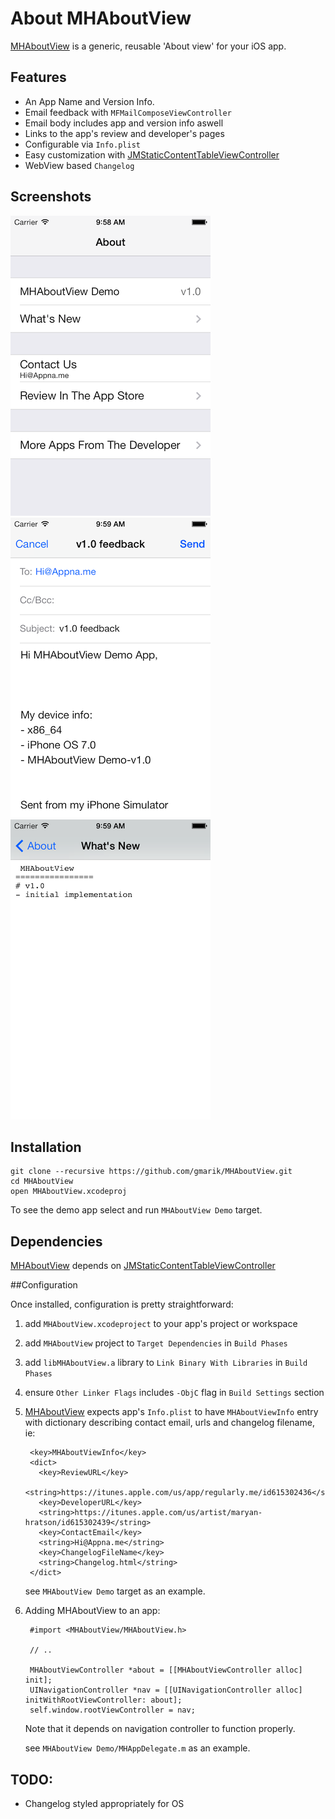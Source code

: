 About MHAboutView
================

[MHAboutView] is a generic, reusable 'About view' for your iOS app.

Features
------------

- An App Name and Version Info.
- Email feedback with `MFMailComposeViewController`
- Email body includes app and version info aswell
- Links to the app's review and developer's pages
- Configurable via `Info.plist`
- Easy customization with [JMStaticContentTableViewController]
- WebView based `Changelog`

Screenshots
------------
![about view](/Docs/AboutView.png) ![contacts us](/Docs/ContactUs.png) ![Changelog](/Docs/Changelog.png)

## Installation

```
git clone --recursive https://github.com/gmarik/MHAboutView.git
cd MHAboutView
open MHAboutView.xcodeproj
```

To see the demo app select and run `MHAboutView Demo` target.

## Dependencies

[MHAboutView] depends on [JMStaticContentTableViewController]

##Configuration

Once installed, configuration is pretty straightforward:

1. add `MHAboutView.xcodeproject` to your app's project or workspace
2. add `MHAboutView` project to `Target Dependencies` in `Build Phases`
3. add `libMHAboutView.a` library to `Link Binary With Libraries` in `Build Phases`
4. ensure `Other Linker Flags` includes `-ObjC` flag in `Build Settings` section
5. [MHAboutView] expects app's `Info.plist` to have `MHAboutViewInfo` entry with dictionary describing contact email, urls and changelog filename, ie:

        <key>MHAboutViewInfo</key>
        <dict>
          <key>ReviewURL</key>
          <string>https://itunes.apple.com/us/app/regularly.me/id615302436</string>
          <key>DeveloperURL</key>
          <string>https://itunes.apple.com/us/artist/maryan-hratson/id615302439</string>
          <key>ContactEmail</key>
          <string>Hi@Appna.me</string>
          <key>ChangelogFileName</key>
          <string>Changelog.html</string>
        </dict>

    see `MHAboutView Demo` target as an example.

6. Adding MHAboutView to an app:

        #import <MHAboutView/MHAboutView.h>

        // ..

        MHAboutViewController *about = [[MHAboutViewController alloc] init];
        UINavigationController *nav = [[UINavigationController alloc] initWithRootViewController: about];
        self.window.rootViewController = nav;

    Note that it depends on navigation controller to function properly.

    see `MHAboutView Demo/MHAppDelegate.m`  as an example.


[MHAboutView]:https://github.com/gmarik/MHAboutView
[JMStaticContentTableViewController]:https://github.com/????/JMStaticContentTableViewController

## TODO:
- Changelog styled appropriately for OS
